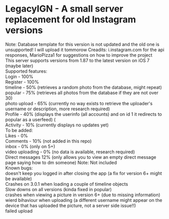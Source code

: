 # LegacyIGN - A small server replacement for old Instagram versions
Note: Database template for this version is not updated and the old one is unsupported! I will upload it tommorow
Creadits: i.instagram.com for the api responses, MarioPizza1 for suggestions on how to improve the project <br />
This server supports versions from 1.87 to the latest version on iOS 7 (maybe later) <br />
Supported features: <br />
Login - 100% <br />
Register - 100% <br />
timeline - 50% (retrieves a random photo from the database, might repeat) <br />
popular - 75% (retrieves all photos from the database if they are not over 30) <br />
photo upload - 65% (currently no way exists to retrieve the uploader's username or description, more research required) <br />
Profile - 40% (displays the userinfo (all accounts) and on id 1 it redirects to popular as a userfeed)  ( <br />
Activity - 10% (currently displays no updates yet) <br />
To be added: <br />
Likes - 0% <br />
Comments - 10% (not added in this repo) <br />
inbox - 0% (only on 5+) <br />
video uploading - 0% (no data is available, research required) <br />
Direct messages 12% (only allows you to view an empty direct message page saying how to dm someone) Note: Not included <br />
Known bugs: <br />
doesn't keep you logged in after closing the app (a fix for version 6+ might be available) <br />
Crashes on 3.0.1 when loading a couple of timeline objects <br />
Slow downs on all versions (kinda fixed in popular) <br />
crashes when viewing a picture in version 6+ (due to missing information) <br />
wierd bihaviour when uploading (a different username might appear on the device that has uploaded the picture, not a server side issue!!) <br />
failed upload <br />
